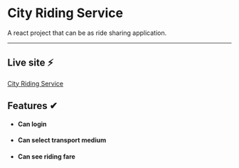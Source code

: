 # City Riding Service 

A react project that can be as ride sharing application.

---
## Live site ⚡

[City Riding Service](https://city-riding-service.web.app/)

## Features ✔

- #### Can login


- #### Can select transport medium


- #### Can see riding fare


##
